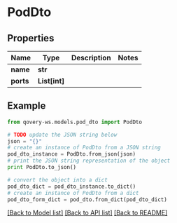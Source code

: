 # PodDto


## Properties

Name | Type | Description | Notes
------------ | ------------- | ------------- | -------------
**name** | **str** |  | 
**ports** | **List[int]** |  | 

## Example

```python
from qovery-ws.models.pod_dto import PodDto

# TODO update the JSON string below
json = "{}"
# create an instance of PodDto from a JSON string
pod_dto_instance = PodDto.from_json(json)
# print the JSON string representation of the object
print PodDto.to_json()

# convert the object into a dict
pod_dto_dict = pod_dto_instance.to_dict()
# create an instance of PodDto from a dict
pod_dto_form_dict = pod_dto.from_dict(pod_dto_dict)
```
[[Back to Model list]](../README.md#documentation-for-models) [[Back to API list]](../README.md#documentation-for-api-endpoints) [[Back to README]](../README.md)



